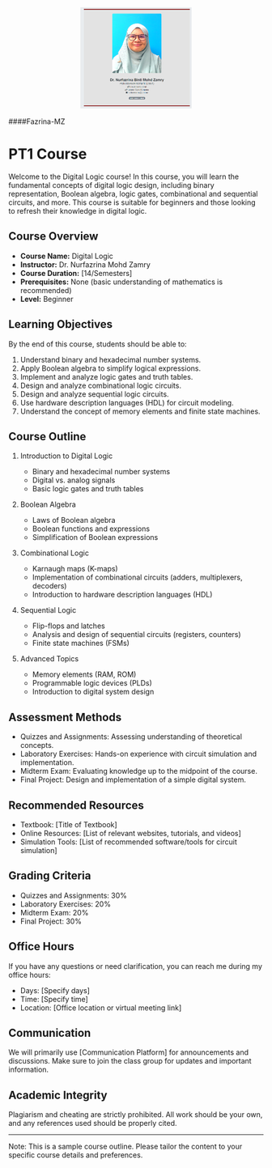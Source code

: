 <p align="center">
<img  
   src="https://github.com/fazrina-mz/learn-github/blob/main/exercise/fazrina-mz/images/Screenshot%202023-07-04%20162135.png" height="200" />
</p>

####Fazrina-MZ

# PT1 Course

Welcome to the Digital Logic course! In this course, you will learn the fundamental concepts of digital logic design, including binary representation, Boolean algebra, logic gates, combinational and sequential circuits, and more. This course is suitable for beginners and those looking to refresh their knowledge in digital logic.

## Course Overview

- **Course Name:** Digital Logic
- **Instructor:** Dr. Nurfazrina Mohd Zamry
- **Course Duration:** [14/Semesters]
- **Prerequisites:** None (basic understanding of mathematics is recommended)
- **Level:** Beginner

## Learning Objectives

By the end of this course, students should be able to:

1. Understand binary and hexadecimal number systems.
2. Apply Boolean algebra to simplify logical expressions.
3. Implement and analyze logic gates and truth tables.
4. Design and analyze combinational logic circuits.
5. Design and analyze sequential logic circuits.
6. Use hardware description languages (HDL) for circuit modeling.
7. Understand the concept of memory elements and finite state machines.

## Course Outline

1. Introduction to Digital Logic
   - Binary and hexadecimal number systems
   - Digital vs. analog signals
   - Basic logic gates and truth tables

2. Boolean Algebra
   - Laws of Boolean algebra
   - Boolean functions and expressions
   - Simplification of Boolean expressions

3. Combinational Logic
   - Karnaugh maps (K-maps)
   - Implementation of combinational circuits (adders, multiplexers, decoders)
   - Introduction to hardware description languages (HDL)

4. Sequential Logic
   - Flip-flops and latches
   - Analysis and design of sequential circuits (registers, counters)
   - Finite state machines (FSMs)

5. Advanced Topics
   - Memory elements (RAM, ROM)
   - Programmable logic devices (PLDs)
   - Introduction to digital system design

## Assessment Methods

- Quizzes and Assignments: Assessing understanding of theoretical concepts.
- Laboratory Exercises: Hands-on experience with circuit simulation and implementation.
- Midterm Exam: Evaluating knowledge up to the midpoint of the course.
- Final Project: Design and implementation of a simple digital system.

## Recommended Resources

- Textbook: [Title of Textbook]
- Online Resources: [List of relevant websites, tutorials, and videos]
- Simulation Tools: [List of recommended software/tools for circuit simulation]

## Grading Criteria

- Quizzes and Assignments: 30%
- Laboratory Exercises: 20%
- Midterm Exam: 20%
- Final Project: 30%

## Office Hours

If you have any questions or need clarification, you can reach me during my office hours:

- Days: [Specify days]
- Time: [Specify time]
- Location: [Office location or virtual meeting link]

## Communication

We will primarily use [Communication Platform] for announcements and discussions. Make sure to join the class group for updates and important information.

## Academic Integrity

Plagiarism and cheating are strictly prohibited. All work should be your own, and any references used should be properly cited.

---
Note: This is a sample course outline. Please tailor the content to your specific course details and preferences.


